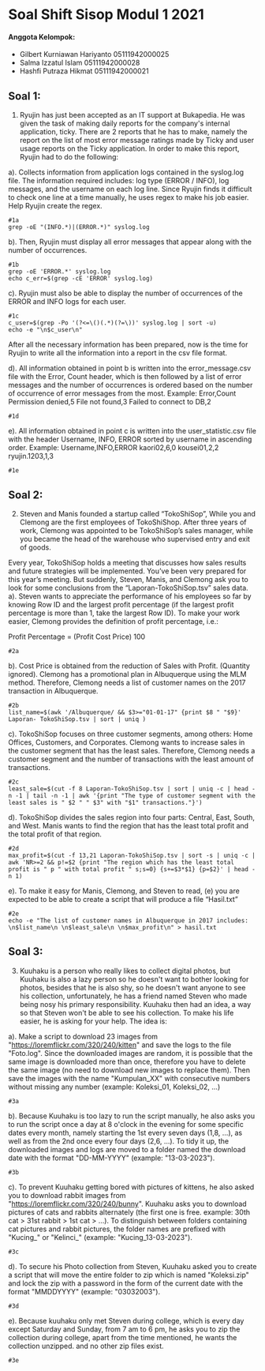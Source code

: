 # Soal Shift Sisop Modul 1 2021

#### Anggota Kelompok:
* Gilbert Kurniawan Hariyanto	05111942000025
* Salma Izzatul Islam	05111942000028
* Hashfi Putraza Hikmat	05111942000021

## Soal 1:
1. Ryujin has just been accepted as an IT support at Bukapedia. He was given the task of making daily reports for the company's internal application, ticky. There are 2 reports that he has to make, namely the report on the list of most error message ratings made by Ticky and user usage reports on the Ticky application. In order to make this report, Ryujin had to do the following:

a). Collects information from application logs contained in the syslog.log file. The information required includes: log type (ERROR / INFO), log messages, and the username on each log line. Since Ryujin finds it difficult to check one line at a time manually, he uses regex to make his job easier. Help Ryujin create the regex.

	#1a
	grep -oE "(INFO.*)|(ERROR.*)" syslog.log
	
b). Then, Ryujin must display all error messages that appear along with the number of occurrences.
	
	#1b
	grep -oE 'ERROR.*' syslog.log
	echo c_err=$(grep -cE 'ERROR' syslog.log) 

c). Ryujin must also be able to display the number of occurrences of the ERROR and INFO logs for each user.
	
	#1c
	c_user=$(grep -Po '(?<=\()(.*)(?=\))' syslog.log | sort -u)
	echo -e "\n$c_user\n"

After all the necessary information has been prepared, now is the time for Ryujin to write all the information into a report in the csv file format.

d). All information obtained in point b is written into the error_message.csv file with the Error, Count header, which is then followed by a list of error messages and the number of occurrences is ordered based on the number of occurrence of error messages from the most.
Example:
Error,Count
Permission denied,5
File not found,3
Failed to connect to DB,2
	
	#1d

e). All information obtained in point c is written into the user_statistic.csv file with the header Username, INFO, ERROR sorted by username in ascending order.
Example:
Username,INFO,ERROR
kaori02,6,0
kousei01,2,2
ryujin.1203,1,3
	
	#1e

## Soal 2:
2. Steven and Manis founded a startup called “TokoShiSop”, While you and Clemong are the first employees of TokoShiShop. After three years of work, Clemong was appointed to be TokoShiSop’s sales manager, while you became the head of the warehouse who supervised entry and exit of goods.

Every year, TokoShiSop holds a meeting that discusses how sales results and future strategies will be implemented. You’ve been very prepared for this year’s meeting. But suddenly, Steven, Manis, and Clemong ask you to look for some conclusions from the “Laporan-TokoShiSop.tsv” sales data.
a). Steven wants to appreciate the performance of his employees so far by knowing Row ID and the largest profit percentage (if the largest profit percentage is more than 1, take the largest Row ID). To make your work easier, Clemong provides the definition of profit percentage, i.e.:

Profit Percentage = (Profit Cost Price) 100

	#2a

b). Cost Price is obtained from the reduction of Sales with Profit. (Quantity ignored). Clemong has a promotional plan in Albuquerque using the MLM method. Therefore, Clemong needs a list of customer names on the 2017 transaction in Albuquerque.

	#2b
	list_name=$(awk '/Albuquerque/ && $3>="01-01-17" {print $8 " "$9}' Laporan- TokoShiSop.tsv | sort | uniq )


c). TokoShiSop focuses on three customer segments, among others: Home Offices, Customers, and Corporates. Clemong wants to increase sales in the customer segment that has the least sales. Therefore, Clemong needs a customer segment and the number of transactions with the least amount of transactions.

	#2c
	least_sale=$(cut -f 8 Laporan-TokoShiSop.tsv | sort | uniq -c | head -n -1 | tail -n -1 | awk '{print "The type of customer segment with the least sales is " $2 " " $3" with "$1" transactions."}')


d). TokoShiSop divides the sales region into four parts: Central, East, South, and West. Manis wants to find the region that has the least total profit and the total profit of that region.

	#2d
	max_profit=$(cut -f 13,21 Laporan-TokoShiSop.tsv | sort -s | uniq -c | awk 'NR>=2 && p!=$2 {print "The region which has the least total profit is " p " with total profit " s;s=0} {s+=$3*$1} {p=$2}' | head -n 1)

e). To make it easy for Manis, Clemong, and Steven to read, (e) you are expected to be able to create a script that will produce a file “Hasil.txt” 
	
	#2e
	echo -e "The list of customer names in Albuquerque in 2017 includes: \n$list_name\n \n$least_sale\n \n$max_profit\n" > hasil.txt

## Soal 3:
3. Kuuhaku is a person who really likes to collect digital photos, but Kuuhaku is also a lazy person so he doesn't want to bother looking for photos, besides that he is also shy, so he doesn't want anyone to see his collection, unfortunately, he has a friend named Steven who made being nosy his primary responsibility. Kuuhaku then had an idea, a way so that Steven won't be able to see his collection. To make his life easier, he is asking for your help. The idea is:

a). Make a script to download 23 images from "https://loremflickr.com/320/240/kitten" and save the logs to the file "Foto.log". Since the downloaded images are random, it is possible that the same image is downloaded more than once, therefore you have to delete the same image (no need to download new images to replace them). Then save the images with the name "Kumpulan_XX" with consecutive numbers without missing any number (example: Koleksi_01, Koleksi_02, ...)
	
	#3a
	
b). Because Kuuhaku is too lazy to run the script manually, he also asks you to run the script once a day at 8 o'clock in the evening for some specific dates every month, namely starting the 1st every seven days (1,8, ...), as well as from the 2nd once every four days (2,6, ...). To tidy it up, the downloaded images and logs are moved to a folder named the download date with the format "DD-MM-YYYY" (example: "13-03-2023").
	
	#3b

c). To prevent Kuuhaku getting bored with pictures of kittens, he also asked you to download rabbit images from "https://loremflickr.com/320/240/bunny". Kuuhaku asks you to download pictures of cats and rabbits alternately (the first one is free. example: 30th cat > 31st rabbit > 1st cat > ...). To distinguish between folders containing cat pictures and rabbit pictures, the folder names are prefixed with "Kucing_" or "Kelinci_" (example: "Kucing_13-03-2023").

	#3c
	
d). To secure his Photo collection from Steven, Kuuhaku asked you to create a script that will move the entire folder to zip which is named "Koleksi.zip" and lock the zip with a password in the form of the current date with the format "MMDDYYYY" (example: "03032003").

	#3d
	
e). Because kuuhaku only met Steven during college, which is every day except Saturday and Sunday, from 7 am to 6 pm, he asks you to zip the collection during college, apart from the time mentioned, he wants the collection unzipped. and no other zip files exist.

	#3e
